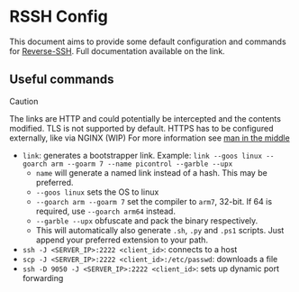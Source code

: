 # RSSH Config

This document aims to provide some default configuration and commands for [Reverse-SSH](https://github.com/NHAS/reverse_ssh).
Full documentation available on the link.

## Useful commands

> [!CAUTION]
> The links are HTTP and could potentially be intercepted and the contents modified. TLS is not supported by default.
> HTTPS has to be configured externally, like via NGINX (WIP)
> For more information see [man in the middle](https://en.wikipedia.org/wiki/Man-in-the-middle_attack)

- `link`: generates a bootstrapper link. Example: `link --goos linux --goarch arm --goarm 7 --name picontrol --garble --upx`
  - `name` will generate a named link instead of a hash. This may be preferred.
  - `--goos linux` sets the OS to linux
  - `--goarch arm --goarm 7` set the compiler to `arm7`, 32-bit. If 64 is required, use `--goarch arm64` instead.
  - `--garble --upx` obfuscate and pack the binary respectively.
  - This will automatically also generate `.sh`, `.py` and `.ps1` scripts. Just append your preferred extension to your path.
- `ssh -J <SERVER_IP>:2222 <client_id>`: connects to a host
- `scp -J <SERVER_IP>:2222 <client_id>:/etc/passwd`: downloads a file
- `ssh -D 9050 -J <SERVER_IP>:2222 <client_id>`: sets up dynamic port forwarding
